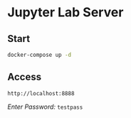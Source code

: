# Jupyter Lab Server


## Start
```bash
docker-compose up -d
```

## Access
```
http://localhost:8888
```

*Enter Password:* `testpass`

